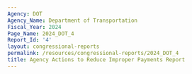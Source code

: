 ```yaml
---
Agency: DOT
Agency_Name: Department of Transportation
Fiscal_Year: 2024
Page_Name: 2024_DOT_4
Report_Id: '4'
layout: congressional-reports
permalink: /resources/congressional-reports/2024_DOT_4
title: Agency Actions to Reduce Improper Payments Report
---
```

